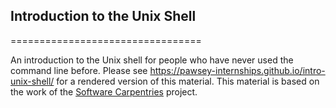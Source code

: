 ## Introduction to the Unix Shell
=================================

An introduction to the Unix shell for people who have never used the command line before.
Please see <https://pawsey-internships.github.io/intro-unix-shell/> for a rendered version of this material. This material is based on the work of the [Software Carpentries](https://software-carpentry.org/) project.
